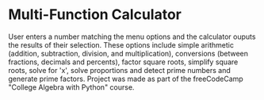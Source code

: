 # Multi-Function Calculator

User enters a number matching the menu options and the calculator ouputs the results of their selection. These options include simple arithmetic (addition, subtraction, division, and multiplication), conversions (between fractions, decimals and percents), factor square roots, simplify square roots, solve for 'x', solve proportions and detect prime numbers and generate prime factors. Project was made as part of the freeCodeCamp "College Algebra with Python" course. 
